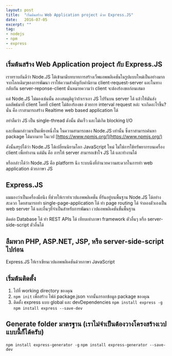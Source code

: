 ```yaml
---
layout: post
title:  "เริ่มต้นสร้าง Web Application project ด้วย Express.JS"
date:   2016-07-05
excerpt: ""
tag:
- nodejs
- npm
- express
---
```


## เริ่มต้นสร้าง Web Application project กับ Express.JS
เราทราบกันดีว่า Node.JS ได้เข้ามามีบทบาทการสร้างเว็พแอพพลิเคชันในรูปแบบใหม่เป็นอย่างมาก
จากโลกเดิมๆของการพัฒนา เราให้ความสำคัญกับคำนิยาม client-request-server และในทางกลับกัน
server-reponse-client นั่นหมายความว่า client จะต้องร้องขอก่อนเสมอ

แต่ Node.JS ไม่มองเช่นนั้น ลองสมมุติดูว่าถ้าเราเอา JS ไปรันบน server ได้ แล้วให้มันส่งผลลัพธ์มาที่
client โดยที่ client ไม่ต้องร้องขอ ด้วยการ interval request หล่ะ จะเกิดอะไรขึ้น? นั่น คือ เราสามารถสร้าง
Realtime web based application ได้

อย่าลืมว่า JS เป็น single-thread ดังนั้น มันเร็ว และไม่เกิด blocking I/O

และที่ผมกล่าวมาเป็นเพียงหนึ่งใน ในความสามารถของ Node.JS เท่านั้น ซึ่งเราสามารถค้นหา package ได้มากมาย
ในเวป [https://www.npmjs.org/](https://www.npmjs.org/)

ดังนั้นสรุปได้ว่า Node.JS ได้เปลี่ยนนิยามโลก JavaScript ใหม่ ไม่ใช่การใช้ทรัพยากรบนเครื่อง client เพื่อทำงาน
แต่มัน คือ การให้ server สามารถเข้าใจ JS ได้ และทำงานได้

หรือกล่าวได้ว่า Node.JS คือ platform นึง ระบบนึงที่อำนวยความสะดวกในการทำ web application ด้วยภาษา JS

## Express.JS
ผมมองว่าเป็นเครื่องมือนึง ที่ช่วยให้เราทำเวปแอพพลิเคชั่น ที่รันอยู่บนพื้นฐาน Node.JS ได้อย่างสะดวก โดยสามารถทำ
single-page-application ได้ ทำ page routing ได้ จำลองตัวเองเป็น web server ได้ และอื่นๆที่จำเป็นสำหรับการพัฒนา
เวปแอพพลิเคชันขั้นพื้นฐาน

ติดต่อ Database ได้ ทำ REST APIs ได้ เทียบเท่าภาษา framework ตัวอื่นๆ หรือ server-side-script ตัวอื่นได้

## ลืมพวก PHP, ASP.NET, JSP, หรือ server-side-script ไปก่อน
Express.JS ให้เราเขียนเวปแอพพลิเคชันด้วยภาษา JavaScript

## เริ่มต้นติดตั้ง
1. ไปที่ working directory ของคุณ
2. `npm init` เพื่อสร้าง ไฟล์ package.json จากนั้นกรอกข้อมูล package ของคุณ
3. ติดตั้ง express แบบ global และ devDependencies
	`npm install express -g`
	`npm install express --save-dev`

## Generate folder มาตรฐาน (เราไม่จำเป็นต้องวางโครงสร้างเวปแบบนี้ก็ได้ครับ)
`npm install express-generator -g`
`npm install express-generator --save-dev`
